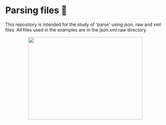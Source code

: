 # Parsing files :open_book:
This repository is intended for the study of 'parse' using json, raw and xml files. All files used in the examples are in the json.xml.raw directory.

<p align="center">
  <img width="360" height="260" src="https://blog.explicae.com.br/wp-content/uploads/2018/08/MATERIAS-ESTUDO-ENEM-VESTIBULAR.gif">
</p>
